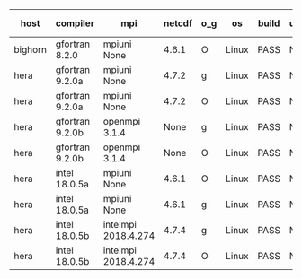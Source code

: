 

| host     | compiler                              | mpi                      | netcdf        | o_g        | os       | build       | u_pass          | u_fail          | s_pass            | s_fail            | e_pass             | e_fail             | nuopc_pass       | nuopc_fail       | artifacts link          |
|----------|---------------------------------------|--------------------------|---------------|------------|----------|-------------|-----------------|-----------------|-------------------|-------------------|--------------------|--------------------|------------------|------------------|-------------------------|
| bighorn | gfortran 8.2.0 | mpiuni None  | 4.6.1  | O | Linux | PASS | None | None | None | None | None | None | None | None | <a href="https://github.com/esmf-org/esmf-test-artifacts/tree/4aa5f54e81fb2ace58f6e100dd94e0790ad58d19/develop/gfortran/8.2.0/O/mpiuni/None" target="_blank">4aa5f54</a> | 
| hera | gfortran 9.2.0a | mpiuni None  | 4.7.2  | g | Linux | PASS | None | None | None | None | None | None | None | None | <a href="https://github.com/esmf-org/esmf-test-artifacts/tree/dbeb80e82751c7a8963d65d7c8cb4be22ced130f/develop/gfortran/9.2.0a/g/mpiuni/None" target="_blank">dbeb80e</a> | 
| hera | gfortran 9.2.0a | mpiuni None  | 4.7.2  | O | Linux | PASS | None | None | None | None | None | None | None | None | <a href="https://github.com/esmf-org/esmf-test-artifacts/tree/dadd04efa5ccf06e7a3692740b54989864afd817/develop/gfortran/9.2.0a/O/mpiuni/None" target="_blank">dadd04e</a> | 
| hera | gfortran 9.2.0b | openmpi 3.1.4  | None  | g | Linux | PASS | None | None | None | None | None | None | None | None | <a href="https://github.com/esmf-org/esmf-test-artifacts/tree/c394db65cada93cc164035c8751691ca5ee25454/develop/gfortran/9.2.0b/g/openmpi/3.1.4" target="_blank">c394db6</a> | 
| hera | gfortran 9.2.0b | openmpi 3.1.4  | None  | O | Linux | PASS | None | None | None | None | None | None | None | None | <a href="https://github.com/esmf-org/esmf-test-artifacts/tree/dd7cce48902599bf8ed9839b2b0893a152c175b7/develop/gfortran/9.2.0b/O/openmpi/3.1.4" target="_blank">dd7cce4</a> | 
| hera | intel 18.0.5a | mpiuni None  | 4.6.1  | O | Linux | PASS | None | None | None | None | None | None | None | None | <a href="https://github.com/esmf-org/esmf-test-artifacts/tree/e59e42c1c9912dc7324947f21be960baf3807f41/develop/intel/18.0.5a/O/mpiuni/None" target="_blank">e59e42c</a> | 
| hera | intel 18.0.5a | mpiuni None  | 4.6.1  | g | Linux | PASS | None | None | None | None | None | None | None | None | <a href="https://github.com/esmf-org/esmf-test-artifacts/tree/b557cd8f6670d731c0b01981f7d9c524cc281acc/develop/intel/18.0.5a/g/mpiuni/None" target="_blank">b557cd8</a> | 
| hera | intel 18.0.5b | intelmpi 2018.4.274  | 4.7.4  | g | Linux | PASS | None | None | None | None | None | None | None | None | <a href="https://github.com/esmf-org/esmf-test-artifacts/tree/c97e7393481dbb77dcaf5daa71aa1ba61f96ed72/develop/intel/18.0.5b/g/intelmpi/2018.4.274" target="_blank">c97e739</a> | 
| hera | intel 18.0.5b | intelmpi 2018.4.274  | 4.7.4  | O | Linux | PASS | None | None | None | None | None | None | None | None | <a href="https://github.com/esmf-org/esmf-test-artifacts/tree/cc0efa61f20679f425a8fee7f956aed23f843504/develop/intel/18.0.5b/O/intelmpi/2018.4.274" target="_blank">cc0efa6</a> | 
